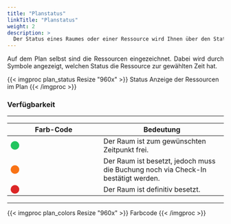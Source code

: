 ```yaml
---
title: "Planstatus"
linkTitle: "Planstatus"
weight: 2
description: >
  Der Status eines Raumes oder einer Ressource wird Ihnen über den Status angezeigt.
---
```

<p style="text-align: justify">
Auf dem Plan selbst sind die Ressourcen eingezeichnet. Dabei wird durch Symbole angezeigt, welchen Status die Ressource zur gewählten Zeit hat. </p>

{{< imgproc plan_status Resize "960x" >}}
Status Anzeige der Ressourcen im Plan
{{< /imgproc >}}

### Verfügbarkeit

---
| <div style="width:200px">Farb-Code</div>| Bedeutung|
| ------------- |-------------  |
| <div style="width:20px; height: 20px; border-radius: 999px; background-color: #22c55e;"></div>| Der Raum ist zum gewünschten Zeitpunkt frei. |
| <div style="width:20px; height: 20px; border-radius: 999px; background-color: #f97316;"></div>| Der Raum ist besetzt, jedoch muss die Buchung noch via Check-In bestätigt werden. |
| <div style="width:20px; height: 20px; border-radius: 999px; background-color: #dc2626;"></div>| Der Raum ist definitiv besetzt. |
---

{{< imgproc plan_colors Resize "960x" >}}
Farbcode
{{< /imgproc >}}